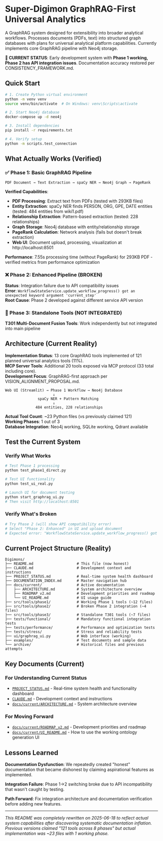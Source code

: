 # Super-Digimon GraphRAG-First Universal Analytics

A GraphRAG system designed for extensibility into broader analytical workflows. Processes documents (PDFs, text) into structured graph databases with plans for universal analytical platform capabilities. Currently implements core GraphRAG pipeline with Neo4j storage.

**🚨 CURRENT STATUS**: Early development system with **Phase 1 working, Phase 2 has API integration issues**. Documentation accuracy restored per CONSISTENCY_FRAMEWORK.md.

## Quick Start

```bash
# 1. Create Python virtual environment
python -m venv venv
source venv/bin/activate  # On Windows: venv\Scripts\activate

# 2. Start Neo4j database
docker-compose up -d neo4j

# 3. Install dependencies
pip install -r requirements.txt

# 4. Verify setup
python -m scripts.test_connection
```

## What Actually Works (Verified)

### ✅ Phase 1: Basic GraphRAG Pipeline
```
PDF Document → Text Extraction → spaCy NER → Neo4j Graph → PageRank
```

**Verified Capabilities**:
- **PDF Processing**: Extract text from PDFs (tested with 293KB files)
- **Entity Extraction**: spaCy NER finds PERSON, ORG, GPE, DATE entities (tested: 484 entities from wiki1.pdf)
- **Relationship Extraction**: Pattern-based extraction (tested: 228 relationships)
- **Graph Storage**: Neo4j database with entity/relationship storage
- **PageRank Calculation**: Network analysis (fails but doesn't break extraction)
- **Web UI**: Document upload, processing, visualization at http://localhost:8501

**Performance**: 7.55s processing time (without PageRank) for 293KB PDF - verified metrics from performance optimization

### ❌ Phase 2: Enhanced Pipeline (BROKEN)
**Status**: Integration failure due to API compatibility issues  
**Error**: `WorkflowStateService.update_workflow_progress() got an unexpected keyword argument 'current_step'`  
**Root Cause**: Phase 2 developed against different service API version

### 🔧 Phase 3: Standalone Tools (NOT INTEGRATED)
**T301 Multi-Document Fusion Tools**: Work independently but not integrated into main pipeline

## Architecture (Current Reality)

**Implementation Status**: 13 core GraphRAG tools implemented of 121 planned universal analytics tools (11%).  
**MCP Server Tools**: Additional 20 tools exposed via MCP protocol (33 total including core).  
**Development Focus**: GraphRAG-first approach per VISION_ALIGNMENT_PROPOSAL.md.

```
Web UI (Streamlit) → Phase 1 Workflow → Neo4j Database
                      ↓
               spaCy NER + Pattern Matching
                      ↓
              484 entities, 228 relationships
```

**Actual Tool Count**: ~23 Python files (vs previously claimed 121)  
**Working Phases**: 1 out of 3  
**Database Integration**: Neo4j working, SQLite working, Qdrant available

## Test the Current System

### Verify What Works
```bash
# Test Phase 1 processing
python test_phase1_direct.py

# Test UI functionality  
python test_ui_real.py

# Launch UI for document testing
python start_graphrag_ui.py
# Then visit http://localhost:8501
```

### Verify What's Broken
```bash
# Try Phase 2 (will show API compatibility error)
# Select "Phase 2: Enhanced" in UI and upload document
# Expected error: "WorkflowStateService.update_workflow_progress() got an unexpected keyword argument 'current_step'"
```

## Current Project Structure (Reality)

```
Digimons/
├── README.md                    # This file (now honest)
├── CLAUDE.md                    # Development context and instructions
├── PROJECT_STATUS.md            # Real-time system health dashboard
├── DOCUMENTATION_INDEX.md       # Master navigation hub
├── docs/current/                # Active documentation
│   ├── ARCHITECTURE.md          # System architecture overview
│   ├── ROADMAP_v2.md            # Development priorities and roadmap
│   └── UI_README.md             # UI usage guide
├── src/tools/phase1/            # Working Phase 1 tools (~12 files)
├── src/tools/phase2/            # Broken Phase 2 integration (~4 files)  
├── src/tools/phase3/            # Standalone T301 tools (~7 files)
├── tests/functional/            # Mandatory functional integration tests
├── tests/performance/           # Performance and optimization tests
├── tests/stress/                # Stress and reliability tests
├── ui/graphrag_ui.py            # Web interface (working)
├── examples/                    # Test documents and sample data
└── archive/                     # Historical files and previous attempts
```

## Key Documents (Current)

### **For Understanding Current Status**
- [`PROJECT_STATUS.md`](PROJECT_STATUS.md) - Real-time system health and functionality dashboard
- [`CLAUDE.md`](CLAUDE.md) - Development context and instructions
- [`docs/current/ARCHITECTURE.md`](docs/current/ARCHITECTURE.md) - System architecture overview

### **For Moving Forward**  
- [`docs/current/ROADMAP_v2.md`](docs/current/ROADMAP_v2.md) - Development priorities and roadmap
- [`docs/current/UI_README.md`](docs/current/UI_README.md) - How to use the working ontology generation UI

## Lessons Learned

**Documentation Dysfunction**: We repeatedly created "honest" documentation that became dishonest by claiming aspirational features as implemented.

**Integration Failure**: Phase 1→2 switching broke due to API incompatibility that wasn't caught by testing.

**Path Forward**: Fix integration architecture and documentation verification before adding new features.

---

*This README was completely rewritten on 2025-06-18 to reflect actual system capabilities after discovering systematic documentation inflation. Previous versions claimed "121 tools across 8 phases" but actual implementation was ~23 files with 1 working phase.*